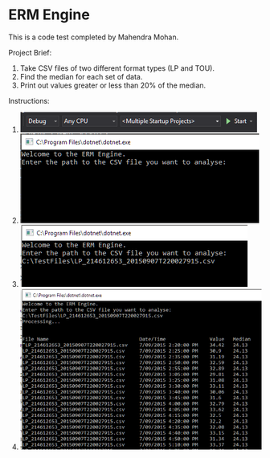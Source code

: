 # ERM Engine
This is a code test completed by Mahendra Mohan.

Project Brief:
1. Take CSV files of two different format types (LP and TOU).
2. Find the median for each set of data.
3. Print out values greater or less than 20% of the median.

Instructions:
1. ![Open the solution. Ensure 'Multiple Startup Projects' is selected.](/ErmEngine.CsvApi/Instructions/Step1.PNG)
2. ![Run the solution.](/ErmEngine.CsvApi/Instructions/Step2.PNG)
3. ![Enter the path to the CSV file and press enter.](/ErmEngine.CsvApi/Instructions/Step3.PNG)
4. ![If valid, you should get a list of rows outside the 20% threshold.](/ErmEngine.CsvApi/Instructions/Step4.PNG)
